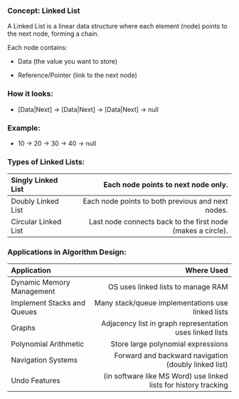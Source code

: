 ### Concept: Linked List
A Linked List is a linear data structure where each element (node) points to the next node, forming a chain.

Each node contains:

* Data (the value you want to store)

* Reference/Pointer (link to the next node)

### How it looks:
* [Data|Next] -> [Data|Next] -> [Data|Next] -> null
  
### Example:
* 10 -> 20 -> 30 -> 40 -> null

 ### Types of Linked Lists:


| Singly Linked List|	Each node points to next node only.|  
|:---|---:|
| Doubly Linked List|	Each node points to both previous and next nodes.|  
| Circular Linked List|	Last node connects back to the first node (makes a circle).|  

### Applications in Algorithm Design:

|Application|	Where Used|
|:---|---:|
|Dynamic Memory Management	|OS uses linked lists to manage RAM
|Implement Stacks and Queues	|Many stack/queue implementations use linked lists
|Graphs	|Adjacency list in graph representation uses linked lists
|Polynomial Arithmetic|	Store large polynomial expressions
|Navigation Systems	|Forward and backward navigation (doubly linked list)
|Undo Features	|(in software like MS Word) use linked lists for history tracking



